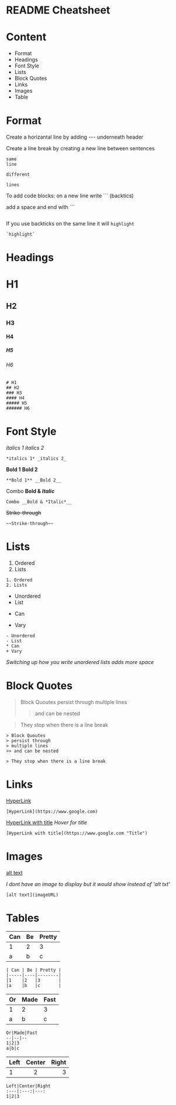 # README Cheatsheet

# Content
- Format
- Headings
- Font Style
- Lists
- Block Quotes
- Links
- Images
- Table

# Format
Create a horizantal line by adding --- underneath header

Create a line break by creating a new line between sentences
```
same
line
```
```
different

lines
```
To add code blocks: on a new line write ``` (backtics)

add a space and end with ```
```
```
If you use backticks on the same line it will `highlight`
```
`highlight`
```


# Headings
# H1
## H2
### H3
#### H4
##### H5
###### H6
```
# H1
## H2
### H3
#### H4
##### H5
###### H6
```



# Font Style
*italics 1* _italics 2_
``` 
*italics 1* _italics 2_
```
**Bold 1** __Bold 2__
```
**Bold 1** __Bold 2__
```
Combo __Bold & *Italic*__
```
Combo __Bold & *Italic*__
```
~~Strike-through~~
```
~~Strike-through~~
```

# Lists
1. Ordered
2. Lists
```
1. Ordered
2. Lists
```
- Unordered
- List
* Can
+ Vary

```
- Unordered
- List
* Can
+ Vary
```
*Switching up how you write unordered lists adds more space*

# Block Quotes
> Block Quoutes
> persist through 
> multiple lines
>> and can be nested

> They stop when there is a line break
```
> Block Quoutes
> persist through 
> multiple lines
>> and can be nested

> They stop when there is a line break
```
# Links
[HyperLink](https://www.google.com)
```
[HyperLink](https://www.google.com)
```
[HyperLink with title](https://www.google.com "Title")
*Hover for title*
```
[HyperLink with title](https://www.google.com "Title")
```

# Images
[alt text](URL)

*I dont have an image to display but it would show instead of 'alt txt'*
```
[alt text](imageURL)
```

# Tables

| Can | Be | Pretty |
|-----|----|--------|
|1    |2   |3       |
|a    |b   |c       |

```
| Can | Be | Pretty |
|-----|----|--------|
|1    |2   |3       |
|a    |b   |c       |
```
Or|Made|Fast
--|--|--
1|2|3
a|b|c
```
Or|Made|Fast
--|--|--
1|2|3
a|b|c
```

Left|Center|Right
:---|:---:|---:
1|2|3
```
Left|Center|Right
:---|:---:|---:
1|2|3
```
